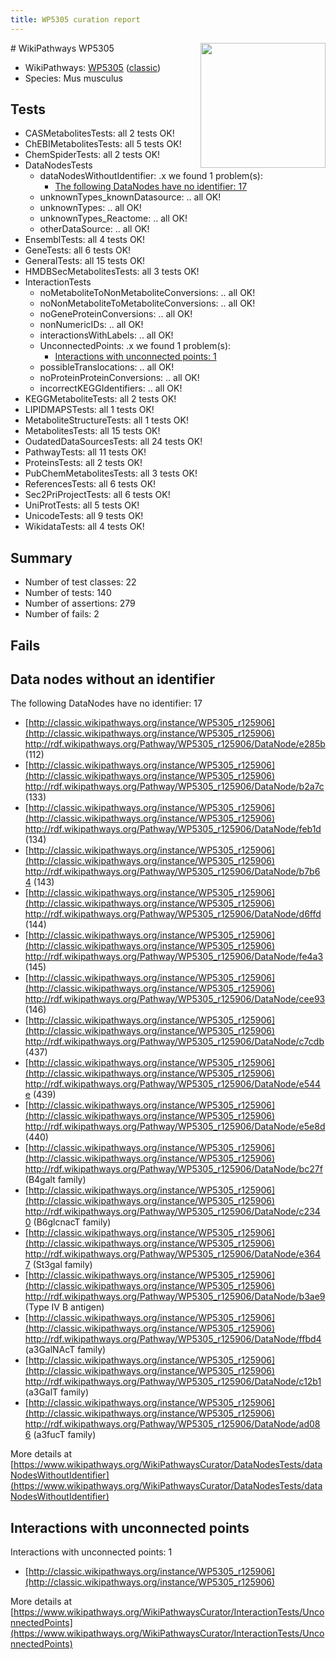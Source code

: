 ```yaml
---
title: WP5305 curation report
---
```


<img style="float: right; width: 200px" src="https://upload.wikimedia.org/wikipedia/commons/thumb/8/83/Wplogo_with_text_500.png/640px-Wplogo_with_text_500.png" />
# WikiPathways WP5305

* WikiPathways: [WP5305](https://wikipathways.org/pathways/WP5305) ([classic](https://classic.wikipathways.org/instance/WP5305))
* Species: Mus musculus
## Tests
* CASMetabolitesTests: all 2 tests OK!
* ChEBIMetabolitesTests: all 5 tests OK!
* ChemSpiderTests: all 2 tests OK!
* DataNodesTests
    * dataNodesWithoutIdentifier: .x we found 1 problem(s):
        * [The following DataNodes have no identifier: 17](#8792c497)
    * unknownTypes_knownDatasource: .. all OK!
    * unknownTypes: .. all OK!
    * unknownTypes_Reactome: .. all OK!
    * otherDataSource: .. all OK!
* EnsemblTests: all 4 tests OK!
* GeneTests: all 6 tests OK!
* GeneralTests: all 15 tests OK!
* HMDBSecMetabolitesTests: all 3 tests OK!
* InteractionTests
    * noMetaboliteToNonMetaboliteConversions: .. all OK!
    * noNonMetaboliteToMetaboliteConversions: .. all OK!
    * noGeneProteinConversions: .. all OK!
    * nonNumericIDs: .. all OK!
    * interactionsWithLabels: .. all OK!
    * UnconnectedPoints: .x we found 1 problem(s):
        * [Interactions with unconnected points: 1](#35a61ad9)
    * possibleTranslocations: .. all OK!
    * noProteinProteinConversions: .. all OK!
    * incorrectKEGGIdentifiers: .. all OK!
* KEGGMetaboliteTests: all 2 tests OK!
* LIPIDMAPSTests: all 1 tests OK!
* MetaboliteStructureTests: all 1 tests OK!
* MetabolitesTests: all 15 tests OK!
* OudatedDataSourcesTests: all 24 tests OK!
* PathwayTests: all 11 tests OK!
* ProteinsTests: all 2 tests OK!
* PubChemMetabolitesTests: all 3 tests OK!
* ReferencesTests: all 6 tests OK!
* Sec2PriProjectTests: all 6 tests OK!
* UniProtTests: all 5 tests OK!
* UnicodeTests: all 9 tests OK!
* WikidataTests: all 4 tests OK!


## Summary

* Number of test classes: 22
* Number of tests: 140
* Number of assertions: 279
* Number of fails: 2

## Fails

<a name="8792c497" />

## Data nodes without an identifier

The following DataNodes have no identifier: 17

* [http://classic.wikipathways.org/instance/WP5305_r125906](http://classic.wikipathways.org/instance/WP5305_r125906) http://rdf.wikipathways.org/Pathway/WP5305_r125906/DataNode/e285b (112)
* [http://classic.wikipathways.org/instance/WP5305_r125906](http://classic.wikipathways.org/instance/WP5305_r125906) http://rdf.wikipathways.org/Pathway/WP5305_r125906/DataNode/b2a7c (133)
* [http://classic.wikipathways.org/instance/WP5305_r125906](http://classic.wikipathways.org/instance/WP5305_r125906) http://rdf.wikipathways.org/Pathway/WP5305_r125906/DataNode/feb1d (134)
* [http://classic.wikipathways.org/instance/WP5305_r125906](http://classic.wikipathways.org/instance/WP5305_r125906) http://rdf.wikipathways.org/Pathway/WP5305_r125906/DataNode/b7b64 (143)
* [http://classic.wikipathways.org/instance/WP5305_r125906](http://classic.wikipathways.org/instance/WP5305_r125906) http://rdf.wikipathways.org/Pathway/WP5305_r125906/DataNode/d6ffd (144)
* [http://classic.wikipathways.org/instance/WP5305_r125906](http://classic.wikipathways.org/instance/WP5305_r125906) http://rdf.wikipathways.org/Pathway/WP5305_r125906/DataNode/fe4a3 (145)
* [http://classic.wikipathways.org/instance/WP5305_r125906](http://classic.wikipathways.org/instance/WP5305_r125906) http://rdf.wikipathways.org/Pathway/WP5305_r125906/DataNode/cee93 (146)
* [http://classic.wikipathways.org/instance/WP5305_r125906](http://classic.wikipathways.org/instance/WP5305_r125906) http://rdf.wikipathways.org/Pathway/WP5305_r125906/DataNode/c7cdb (437)
* [http://classic.wikipathways.org/instance/WP5305_r125906](http://classic.wikipathways.org/instance/WP5305_r125906) http://rdf.wikipathways.org/Pathway/WP5305_r125906/DataNode/e544e (439)
* [http://classic.wikipathways.org/instance/WP5305_r125906](http://classic.wikipathways.org/instance/WP5305_r125906) http://rdf.wikipathways.org/Pathway/WP5305_r125906/DataNode/e5e8d (440)
* [http://classic.wikipathways.org/instance/WP5305_r125906](http://classic.wikipathways.org/instance/WP5305_r125906) http://rdf.wikipathways.org/Pathway/WP5305_r125906/DataNode/bc27f (B4galt family)
* [http://classic.wikipathways.org/instance/WP5305_r125906](http://classic.wikipathways.org/instance/WP5305_r125906) http://rdf.wikipathways.org/Pathway/WP5305_r125906/DataNode/c2340 (B6glcnacT family)
* [http://classic.wikipathways.org/instance/WP5305_r125906](http://classic.wikipathways.org/instance/WP5305_r125906) http://rdf.wikipathways.org/Pathway/WP5305_r125906/DataNode/e3647 (St3gal family)
* [http://classic.wikipathways.org/instance/WP5305_r125906](http://classic.wikipathways.org/instance/WP5305_r125906) http://rdf.wikipathways.org/Pathway/WP5305_r125906/DataNode/b3ae9 (Type IV B antigen)
* [http://classic.wikipathways.org/instance/WP5305_r125906](http://classic.wikipathways.org/instance/WP5305_r125906) http://rdf.wikipathways.org/Pathway/WP5305_r125906/DataNode/ffbd4 (a3GalNAcT
family)
* [http://classic.wikipathways.org/instance/WP5305_r125906](http://classic.wikipathways.org/instance/WP5305_r125906) http://rdf.wikipathways.org/Pathway/WP5305_r125906/DataNode/c12b1 (a3GalT family)
* [http://classic.wikipathways.org/instance/WP5305_r125906](http://classic.wikipathways.org/instance/WP5305_r125906) http://rdf.wikipathways.org/Pathway/WP5305_r125906/DataNode/ad086 (a3fucT family)


More details at [https://www.wikipathways.org/WikiPathwaysCurator/DataNodesTests/dataNodesWithoutIdentifier](https://www.wikipathways.org/WikiPathwaysCurator/DataNodesTests/dataNodesWithoutIdentifier)

<a name="35a61ad9" />

## Interactions with unconnected points

Interactions with unconnected points: 1

* [http://classic.wikipathways.org/instance/WP5305_r125906](http://classic.wikipathways.org/instance/WP5305_r125906)


More details at [https://www.wikipathways.org/WikiPathwaysCurator/InteractionTests/UnconnectedPoints](https://www.wikipathways.org/WikiPathwaysCurator/InteractionTests/UnconnectedPoints)

